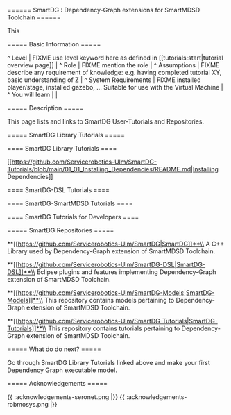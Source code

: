 <!---
Permalink : https://wiki.servicerobotik-ulm.de/tutorials:smartdg:start
-->

====== SmartDG : Dependency-Graph extensions for SmartMDSD Toolchain ======

This 

===== Basic Information =====

^ Level                | FIXME use level keyword here as defined in [[tutorials:start|tutorial overview page]]                     |
^ Role                 | FIXME mention the role                                                                                    |
^ Assumptions          | FIXME describe any requirement of knowledge: e.g. having completed tutorial XY, basic understanding of Z  |
^ System Requirements  | FIXME installed player/stage, installed gazebo, ... Suitable for use with the Virtual Machine             |
^ You will learn       |                                                                                                           |




===== Description =====

This page lists and links to SmartDG User-Tutorials and Repositories.

===== SmartDG Library Tutorials =====

==== SmartDG Library Tutorials ====

[[https://github.com/Servicerobotics-Ulm/SmartDG-Tutorials/blob/main/01_01_Installing_Dependencies/README.md|Installing Dependencies]]

==== SmartDG-DSL Tutorials ====

==== SmartDG-SmartMDSD Tutorials ====

==== SmartDG Tutorials for Developers ====

===== SmartDG Repositories =====

**[[https://github.com/Servicerobotics-Ulm/SmartDG|SmartDG]]**\\
A C++ Library used by Dependency-Graph extension of SmartMDSD Toolchain.

**[[https://github.com/Servicerobotics-Ulm/SmartDG-DSL|SmartDG-DSL]]**\\
Eclipse plugins and features implementing Dependency-Graph extension of SmartMDSD Toolchain.

**[[https://github.com/Servicerobotics-Ulm/SmartDG-Models|SmartDG-Models]]**\\
This repository contains models pertaining to Dependency-Graph extension of SmartMDSD Toolchain.

**[[https://github.com/Servicerobotics-Ulm/SmartDG-Tutorials|SmartDG-Tutorials]]**\\
This repository contains tutorials pertaining to Dependency-Graph extension of SmartMDSD Toolchain.

===== What do do next? =====

Go through SmartDG Library Tutorials linked above and make your first Dependency Graph executable model.

===== Acknowledgements =====

{{ :acknowledgements-seronet.png |}}
{{ :acknowledgements-robmosys.png |}}
